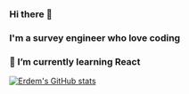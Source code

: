 ### Hi there 👋 
### I'm a survey engineer who love coding
### 🔭 I’m currently learning React
[![Erdem's GitHub stats](https://github-readme-stats.vercel.app/api?username=Erdem-Atik)](https://github.com/Erdem-Atik/github-readme-stats)


<!--
**Erdem-Atik/Erdem-Atik** is a ✨ _special_ ✨ repository because its `README.md` (this file) appears on your GitHub profile.

Here are some ideas to get you started:

- 🔭 I’m currently working on ...
- 🌱 I’m currently learning ...
- 👯 I’m looking to collaborate on ...
- 🤔 I’m looking for help with ...
- 💬 Ask me about ...
- 📫 How to reach me: ...
- 😄 Pronouns: ...
- ⚡ Fun fact: ...
-->
